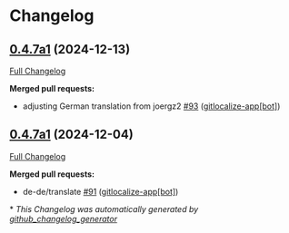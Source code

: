 # Changelog

## [0.4.7a1](https://github.com/OpenVoiceOS/ovos-skill-date-time/tree/0.4.7a1) (2024-12-13)

[Full Changelog](https://github.com/OpenVoiceOS/ovos-skill-date-time/compare/0.4.7a1...0.4.7a1)

**Merged pull requests:**

- adjusting German translation from joergz2 [\#93](https://github.com/OpenVoiceOS/ovos-skill-date-time/pull/93) ([gitlocalize-app[bot]](https://github.com/apps/gitlocalize-app))

## [0.4.7a1](https://github.com/OpenVoiceOS/ovos-skill-date-time/tree/0.4.7a1) (2024-12-04)

[Full Changelog](https://github.com/OpenVoiceOS/ovos-skill-date-time/compare/0.4.6...0.4.7a1)

**Merged pull requests:**

- de-de/translate [\#91](https://github.com/OpenVoiceOS/ovos-skill-date-time/pull/91) ([gitlocalize-app[bot]](https://github.com/apps/gitlocalize-app))



\* *This Changelog was automatically generated by [github_changelog_generator](https://github.com/github-changelog-generator/github-changelog-generator)*

